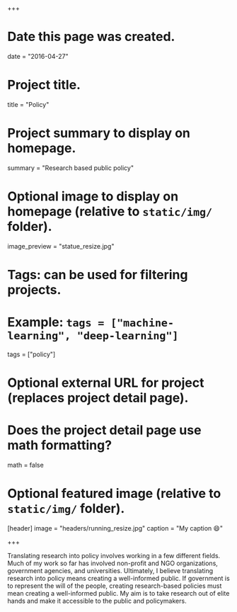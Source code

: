 +++
# Date this page was created.
date = "2016-04-27"

# Project title.
title = "Policy"

# Project summary to display on homepage.
summary = "Research based public policy"

# Optional image to display on homepage (relative to `static/img/` folder).
image_preview = "statue_resize.jpg"

# Tags: can be used for filtering projects.
# Example: `tags = ["machine-learning", "deep-learning"]`
tags = ["policy"]

# Optional external URL for project (replaces project detail page).

# Does the project detail page use math formatting?
math = false

# Optional featured image (relative to `static/img/` folder).
[header]
image = "headers/running_resize.jpg"
caption = "My caption :smile:"

+++

Translating research into policy involves working in a few different fields. Much of my work so far has involved non-profit and NGO organizations, government agencies, and universities. Ultimately, I believe translating research into policy means creating a well-informed public. If government is to represent the will of the people, creating research-based policies must mean creating a well-informed public. My aim is to take research out of elite hands and make it accessible to the public and policymakers.
